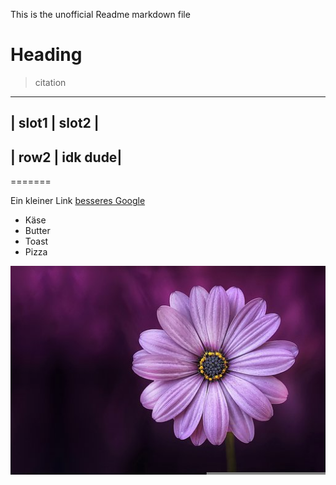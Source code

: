 This is the unofficial Readme markdown file
# Heading
> citation
-----------------
| slot1 | slot2 |
-----------------
| row2 | idk dude|
-----------------
=======

Ein kleiner Link [besseres Google](scholar.google.com)

* Käse
* Butter
* Toast
* Pizza

![Blume](flower.jpg "schöne Blume")
